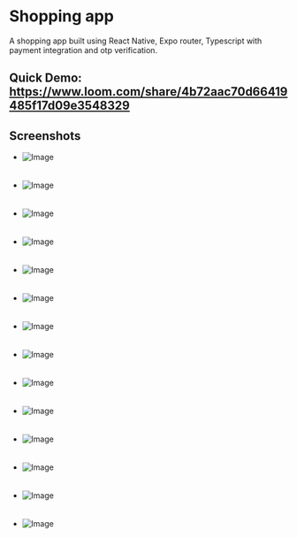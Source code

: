 # Shopping app

A shopping app built using React Native, Expo router, Typescript with payment integration and otp verification.

## Quick Demo: https://www.loom.com/share/4b72aac70d66419485f17d09e3548329

## Screenshots

- ![Image](app-images/1.png)
  <br/><br/><br/>
- ![Image](app-images/2.png)
  <br/><br/><br/>
- ![Image](app-images/3.png)
  <br/><br/><br/>
- ![Image](app-images/4.png)
  <br/><br/><br/>
- ![Image](app-images/5.png)
  <br/><br/><br/>
- ![Image](app-images/6.png)
  <br/><br/><br/>
- ![Image](app-images/7.png)
  <br/><br/><br/>
- ![Image](app-images/8.png)
  <br/><br/><br/>
- ![Image](app-images/9.png)
  <br/><br/><br/>
- ![Image](app-images/10.png)
  <br/><br/><br/>
- ![Image](app-images/11.png)
  <br/><br/><br/>
- ![Image](app-images/12.png)
  <br/><br/><br/>
- ![Image](app-images/13.png)
  <br/><br/><br/>
- ![Image](app-images/14.png)
  <br/><br/><br/>
